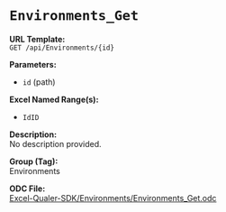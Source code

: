 # `Environments_Get`

**URL Template:**  
`GET /api/Environments/{id}`

**Parameters:**  
- `id` (path)

**Excel Named Range(s):**  
- `IdID`

**Description:**  
No description provided.

**Group (Tag):**  
Environments

**ODC File:**  
[Excel-Qualer-SDK/Environments/Environments_Get.odc](https://github.com/Johnson-Gage-Inspection-Inc/qualer-sdk-odc/blob/main/Excel-Qualer-SDK/Environments/Environments_Get.odc)
